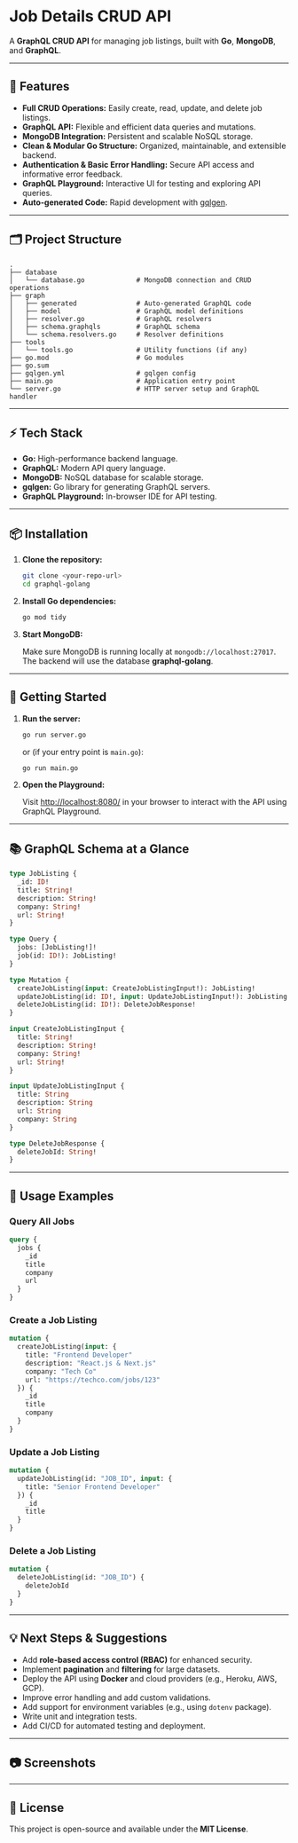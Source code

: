 # Job Details CRUD API

A **GraphQL CRUD API** for managing job listings, built with **Go**, **MongoDB**, and **GraphQL**.

---

## 🚀 Features

- **Full CRUD Operations:** Easily create, read, update, and delete job listings.
- **GraphQL API:** Flexible and efficient data queries and mutations.
- **MongoDB Integration:** Persistent and scalable NoSQL storage.
- **Clean & Modular Go Structure:** Organized, maintainable, and extensible backend.
- **Authentication & Basic Error Handling:** Secure API access and informative error feedback.
- **GraphQL Playground:** Interactive UI for testing and exploring API queries.
- **Auto-generated Code:** Rapid development with [gqlgen](https://github.com/99designs/gqlgen).

---

## 🗂️ Project Structure

```
.
├── database
│   └── database.go             # MongoDB connection and CRUD operations
├── graph
│   ├── generated               # Auto-generated GraphQL code
│   ├── model                   # GraphQL model definitions
│   ├── resolver.go             # GraphQL resolvers
│   ├── schema.graphqls         # GraphQL schema
│   └── schema.resolvers.go     # Resolver definitions
├── tools
│   └── tools.go                # Utility functions (if any)
├── go.mod                      # Go modules
├── go.sum
├── gqlgen.yml                  # gqlgen config
├── main.go                     # Application entry point
└── server.go                   # HTTP server setup and GraphQL handler
```

---

## ⚡️ Tech Stack

- **Go:** High-performance backend language.
- **GraphQL:** Modern API query language.
- **MongoDB:** NoSQL database for scalable storage.
- **gqlgen:** Go library for generating GraphQL servers.
- **GraphQL Playground:** In-browser IDE for API testing.

---

## 📦 Installation

1. **Clone the repository:**
    ```sh
    git clone <your-repo-url>
    cd graphql-golang
    ```

2. **Install Go dependencies:**
    ```sh
    go mod tidy
    ```

3. **Start MongoDB:**

    Make sure MongoDB is running locally at `mongodb://localhost:27017`.  
    The backend will use the database **graphql-golang**.

---

## 🏃 Getting Started

1. **Run the server:**
    ```sh
    go run server.go
    ```
    or (if your entry point is `main.go`):
    ```sh
    go run main.go
    ```

2. **Open the Playground:**

    Visit [http://localhost:8080/](http://localhost:8080/) in your browser to interact with the API using GraphQL Playground.

---

## 📚 GraphQL Schema at a Glance

```graphql
type JobListing {
  _id: ID!
  title: String!
  description: String!
  company: String!
  url: String!
}

type Query {
  jobs: [JobListing!]!
  job(id: ID!): JobListing!
}

type Mutation {
  createJobListing(input: CreateJobListingInput!): JobListing!
  updateJobListing(id: ID!, input: UpdateJobListingInput!): JobListing!
  deleteJobListing(id: ID!): DeleteJobResponse!
}

input CreateJobListingInput {
  title: String!
  description: String!
  company: String!
  url: String!
}

input UpdateJobListingInput {
  title: String
  description: String
  url: String
  company: String
}

type DeleteJobResponse {
  deleteJobId: String!
}
```

---

## 🔧 Usage Examples

### Query All Jobs

```graphql
query {
  jobs {
    _id
    title
    company
    url
  }
}
```

### Create a Job Listing

```graphql
mutation {
  createJobListing(input: {
    title: "Frontend Developer"
    description: "React.js & Next.js"
    company: "Tech Co"
    url: "https://techco.com/jobs/123"
  }) {
    _id
    title
    company
  }
}
```

### Update a Job Listing

```graphql
mutation {
  updateJobListing(id: "JOB_ID", input: {
    title: "Senior Frontend Developer"
  }) {
    _id
    title
  }
}
```

### Delete a Job Listing

```graphql
mutation {
  deleteJobListing(id: "JOB_ID") {
    deleteJobId
  }
}
```

---

## 💡 Next Steps & Suggestions

- Add **role-based access control (RBAC)** for enhanced security.
- Implement **pagination** and **filtering** for large datasets.
- Deploy the API using **Docker** and cloud providers (e.g., Heroku, AWS, GCP).
- Improve error handling and add custom validations.
- Add support for environment variables (e.g., using `dotenv` package).
- Write unit and integration tests.
- Add CI/CD for automated testing and deployment.

---

## 📷 Screenshots

<!-- Add UI/API screenshots here (if available) -->

---

## 📜 License

This project is open-source and available under the **MIT License**.
